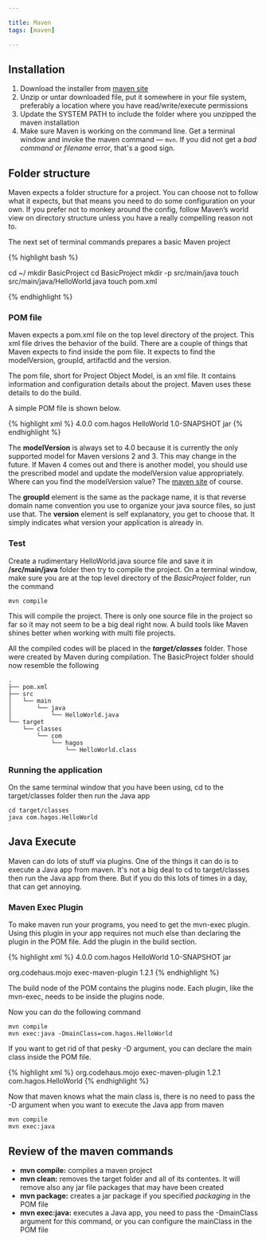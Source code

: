 ```yaml
---

title: Maven
tags: [maven]

---
```




## Installation

1. Download the installer from  [maven site](http://maven.apache.org/download.cgi)
2. Unzip or untar downloaded file, put it somewhere in your file system, preferably a location where you have read/write/execute permissions
3. Update the SYSTEM PATH to include the folder where you unzipped the maven installation
4.  Make sure Maven is working on the command line. Get a terminal window and invoke the maven command &#x2014; `mvn`. If you did not get a *bad command or filename* error, that's a good sign.

## Folder structure

Maven expects a folder structure for a project. You can choose not to follow what it expects, but that means you need to do some configuration on your own. If you prefer not to monkey around the config, follow Maven’s world view on directory structure unless you have a really compelling reason not to.

The next set of terminal commands prepares a basic Maven project

{% highlight bash %}

cd ~/
mkdir BasicProject
cd BasicProject
mkdir -p src/main/java
touch src/main/java/HelloWorld.java
touch pom.xml

{% endhighlight %}

### POM file

Maven expects a pom.xml file on the top level directory of the project. This xml file drives the behavior of the build. There are a couple of things that Maven expects to find inside the pom file. It expects to find the modelVersion, groupId, artifactId and the version.

The pom file, short for Project Object Model, is an xml file. It contains information and configuration details about the project. Maven uses these details to do the build.

A simple POM file is shown below.

{% highlight xml %}
<project>
  <modelVersion>4.0.0</modelVersion>
  <groupId>com.hagos</groupId>
  <artifactId>HelloWorld</artifactId>
  <version>1.0-SNAPSHOT</version>
  <packaging>jar</packaging>
</project>
{% endhighlight %}

The **modelVersion** is always set to 4.0 because it is currently the only supported model for Maven versions 2 and 3. This may change in the future. If Maven 4 comes out and there is another model, you should use the prescribed model and update the modelVersion value appropriately. Where can you find the modelVersion value? The [maven site](https://maven.apache.org/pom.html) of course.

The **groupId** element is the same as the package name, it is that reverse domain name convention you use to organize your java source files, so just use that. The **version** element is self explanatory, you get to choose that. It simply indicates what version your application is already in.

### Test

Create a rudimentary HelloWorld.java source file and save it in **/src/main/java** folder then try to compile the project. On a terminal window, make sure you are at the top level directory of the *BasicProject* folder, run the command

`mvn compile`

This will compile the project. There is only one source file in the project so far so it may not seem to be a big deal right now. A build tools like Maven shines better when working with multi file projects.

All the compiled codes will be placed in the ***target/classes*** folder. Those were created by Maven during compilation. The BasicProject folder should now resemble the following

    .
    ├── pom.xml
    ├── src
    │   └── main
    │       └── java
    │           └── HelloWorld.java
    └── target
        └── classes
            └── com
                └── hagos
                    └── HelloWorld.class

### Running the application

On the same terminal window that you have been using, cd to the target/classes folder then run the Java app

`cd target/classes`  
`java com.hagos.HelloWorld`

## Java Execute

Maven can do lots of stuff via plugins. One of the things it can do is to execute a Java app from maven. It's not a big deal to cd to target/classes then run the Java app from there. But if you do this lots of times in a day, that can get annoying.

### Maven Exec Plugin

To make maven run your programs, you need to get the mvn-exec plugin. Using this plugin in your app requires not much else than declaring the plugin in the POM file. Add the plugin in the build section.

{% highlight xml %}
<project>
  <modelVersion>4.0.0</modelVersion>
  <groupId>com.hagos</groupId>
  <artifactId>HelloWorld</artifactId>
  <version>1.0-SNAPSHOT</version>
  <packaging>jar</packaging>

  <build>
    <plugins>
      <plugin>
        <groupId>org.codehaus.mojo</groupId>
        <artifactId>exec-maven-plugin</artifactId>
        <version>1.2.1</version>
      </plugin>
    </plugins>
  </build>
</project>
{% endhighlight %}

The build node of the POM contains the plugins node. Each plugin, like the mvn-exec, needs to be inside the plugins node.

Now you can do the following command

`mvn compile`  
`mvn exec:java -DmainClass=com.hagos.HelloWorld`

If you want to get rid of that pesky -D argument, you can declare the main class inside the POM file.

{% highlight xml %}
<plugin>
  <groupId>org.codehaus.mojo</groupId>
  <artifactId>exec-maven-plugin</artifactId>
  <version>1.2.1</version>
  <configuration>
    <mainClass>com.hagos.HelloWorld</mainClass>
  </configuration>
</plugin>
{% endhighlight %}

Now that maven knows what the main class is, there is no need to pass the -D argument when you want to execute the Java app from maven

`mvn compile`  
`mvn exec:java`  

## Review of the maven commands

-   **mvn compile:** compiles a maven project
-   **mvn clean:** removes the target folder and all of its contentes. It will remove also any jar file packages that may have been created
-   **mvn package:** creates a jar package if you specified *packaging* in the POM file
-   **mvn exec:java:** executes a Java app, you need to pass the -DmainClass argument for this command, or you can configure the mainClass in the POM file
